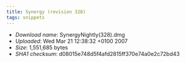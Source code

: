 ```yaml
---
title: Synergy (revision 328)
tags: snippets
---
```


-   _Download name_: SynergyNightly(328).dmg
-   _Uploaded_: Wed Mar 21 12:38:32 +0100 2007
-   _Size_: 1,551,685 bytes
-   _SHA1 checksum_: d08015e748d5f4afd2815ff370e74a0e2c72bd43
